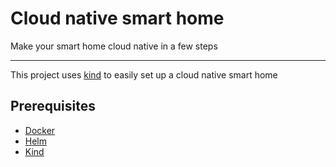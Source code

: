 # Cloud native smart home

Make your smart home cloud native in a few steps

---

This project uses [kind] to easily set up a cloud native smart home

[kind]: https://github.com/kubernetes-sigs/kind

## Prerequisites

- [Docker](https://www.docker.com/)
- [Helm](https://helm.sh/)
- [Kind](https://github.com/kubernetes-sigs/kind)

